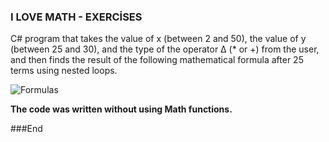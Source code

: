 ### I LOVE MATH - EXERCİSES

C# program that takes the value of x (between 2 and 50), the value of y (between 25 and 30), and the type of the operator Δ (* or +) from the user, and then finds the result of the following mathematical formula after 25 terms using nested loops.

<img src="https://lh3.googleusercontent.com/drive-viewer/AITFw-yMPE4bgKNODliU8mQHYmhJOX34vX5HAFJwA3TQHiJYkeUZmh5XZryj1vBy8gU7Isfzs7uKkd0Qa9QqTaHLDsDDLGZHeA=w2560-h1216" alt="Formulas" width=""/> 


**The code was written without using Math functions.**

###End
